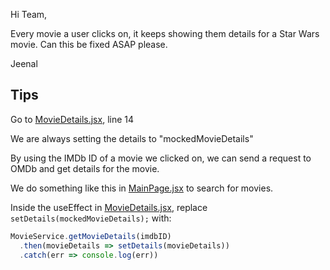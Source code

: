 Hi Team,

Every movie a user clicks on, it keeps showing them details for a Star Wars movie. Can this be fixed ASAP please.

Jeenal

## Tips

Go to [MovieDetails.jsx](../src/components/MovieDetails.jsx), line 14

We are always setting the details to "mockedMovieDetails"

By using the IMDb ID of a movie we clicked on, we can send a request to OMDb and get details for the movie.

We do something like this in [MainPage.jsx](../src/pages/MainPage.jsx) to search for movies.

Inside the useEffect in [MovieDetails.jsx](../src/components/MovieDetails.jsx), replace `setDetails(mockedMovieDetails);` with:

```js
MovieService.getMovieDetails(imdbID)
  .then(movieDetails => setDetails(movieDetails))
  .catch(err => console.log(err))
```